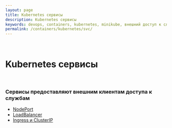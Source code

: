 ```yaml
---
layout: page
title: Kubernetes сервисы
description: Kubernetes сервисы
keywords: devops, containers, kubernetes, minikube, внешний доступ к службам
permalink: /containers/kubernetes/svc/
---
```


<br/>

# Kubernetes сервисы

<br/>

### Сервисы предоставляют внешним клиентам доступа к службам

- [NodePort](/containers/kubernetes/svc/nodeport/)
- [LoadBalancer](/containers/kubernetes/svc/load-balancer/)
- [Ingress и ClusterIP](/containers/kubernetes/svc/ingress/)

